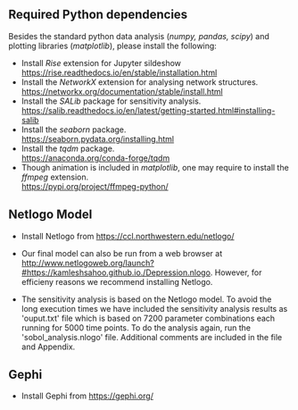## Required Python dependencies
Besides the standard python data analysis (*numpy, pandas, scipy*) and plotting libraries (*matplotlib*), please install the following: 
- Install *Rise* extension for Jupyter sildeshow  
https://rise.readthedocs.io/en/stable/installation.html  
- Install the *NetworkX* extension for analysing network structures.  
https://networkx.org/documentation/stable/install.html  
- Install the *SALib* package for sensitivity analysis.  
https://salib.readthedocs.io/en/latest/getting-started.html#installing-salib  
- Install the *seaborn* package.  
https://seaborn.pydata.org/installing.html
- Install the *tqdm* package.  
https://anaconda.org/conda-forge/tqdm
- Though animation is included in *matplotlib*, one may require to install the *ffmpeg* extension.  
https://pypi.org/project/ffmpeg-python/  

## Netlogo Model  
- Install Netlogo from https://ccl.northwestern.edu/netlogo/ 

- Our final model can also be run from a web browser at http://www.netlogoweb.org/launch?#https://kamleshsahoo.github.io./Depression.nlogo. However, for efficieny reasons we recommend installing Netlogo.

- The sensitivity analysis is based on the Netlogo model. To avoid the long execution times we have included the sensitivity analysis results as 'ouput.txt' file which is based on 7200 parameter combinations each running for 5000 time points. To do the analysis again, run the 'sobol_analysis.nlogo' file. Additional comments are included in the file and Appendix. 

## Gephi
- Install Gephi from https://gephi.org/  
